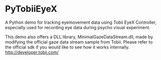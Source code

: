 # PyTobiiEyeX
A Python demo for tracking eyemovement data using Tobii EyeX Controller, especially used for recording eye data during psycho visual experiment.

This demo also offers a DLL library,  MinimalGazeDataStream.dll, made by modifying the official gaze data stream sample from Tobii. Please refer to the official sdk if you would like to see how it works internally. http://developer.tobii.com/
